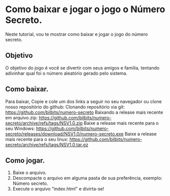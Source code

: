 # Como baixar e jogar o jogo o Número Secreto.
Neste tutorial, vou te mostrar como baixar e jogar o jogo do número secreto.
## Objetivo
O objetivo do jogo é você se divertir com seus amigos e família, tentando adivinhar qual foi o número aleatório gerado pelo sistema.
## Como baixar.
Para baixar, Copie e cole um dos links a seguir no seu navegador ou clone nosso repositório do github:
Clonando repositório via git:
https://github.com/bilbits/numero-secreto
Baixando a release mais recente em arquivo.zip:
https://github.com/bilbits/numero-secreto/archive/refs/tags/NSV1.0.zip
Baixe a release mais recente para o seu Windows:
https://github.com/bilbits/numero-secreto/releases/download/NSV1.0/numero-secreto.exe
Baixe a release mais recente para o seu linux:
https://github.com/bilbits/numero-secreto/archive/refs/tags/NSV1.0.tar.gz
## Como jogar.
1. Baixe o arquivo.
2. Descompacte o arquivo em alguma pasta de sua preferência, exemplo: Número secreto.
3. Execute o arquivo "index.html" e divirta-se!